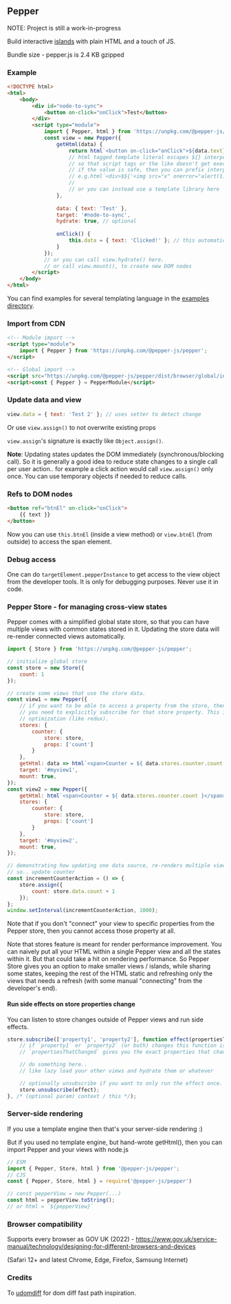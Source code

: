 ## Pepper

NOTE: Project is still a work-in-progress

Build interactive [islands](https://jasonformat.com/islands-architecture/) with plain HTML and a touch of JS.

Bundle size - pepper.js is 2.4 KB gzipped

### Example

```html
<!DOCTYPE html>
<html>
    <body>
        <div id="node-to-sync">
            <button on-click="onClick">Test</button>
        </div>
        <script type="module">
            import { Pepper, html } from 'https://unpkg.com/@pepper-js/pepper';
            const view = new Pepper({
                getHtml(data) {
                    return html`<button on-click="onClick">${data.text}</button>`;
                    // html tagged template literal escapes ${} interpolations and returns a string
                    // so that script tags or the like doesn't get executed.
                    // if the value is safe, then you can prefix interpolation by a $ sign,
                    // e.g.html`<div>$${'<img src="x" onerror="alert(1)">'}`.
                    //
                    // or you can instead use a template library here
                },
                
                data: { text: 'Test' },
                target: '#node-to-sync',
                hydrate: true, // optional
                
                onClick() {
                    this.data = { text: 'Clicked!' }; // this automatically updates the DOM
                }
            });
            // or you can call view.hydrate() here.
            // or call view.mount(), to create new DOM nodes
        </script>
    </body>
</html>
```

You can find examples for several templating language in the [examples directory](./examples).

### Import from CDN

```html
<!-- Module import -->
<script type="module">
    import { Pepper } from 'https://unpkg.com/@pepper-js/pepper';
</script>

<!-- Global import -->
<script src="https://unpkg.com/@pepper-js/pepper/dist/browser/global/index.min.js"></script>
<script>const { Pepper } = PepperModule</script>
```

### Update data and view

```js
view.data = { text: 'Test 2' }; // uses setter to detect change
```
Or use `view.assign()` to not overwrite existing props

`view.assign`'s signature is exactly like `Object.assign()`.

**Note**: Updating states updates the DOM immediately (synchronous/blocking call). So it is generally a good idea to reduce state changes to a single call per user action.. for example a click action would call `view.assign()` only once. You can use temporary objects if needed to reduce calls.

### Refs to DOM nodes

```html
<button ref="btnEl" on-click="onClick">
    {{ text }}
</button>
```

Now you can use `this.btnEl` (inside a view method) or `view.btnEl` (from outside) to access the span element.

### Debug access

One can do `targetElement.pepperInstance` to get access to the view object from the developer tools. It is only for
debugging purposes. Never use it in code.

### Pepper Store - for managing cross-view states

Pepper comes with a simplified global state store, so that you can have multiple views with common states stored in it. Updating the store data will re-render connected views automatically.

```js
import { Store } from 'https://unpkg.com/@pepper-js/pepper';

// initialize global store
const store = new Store({
    count: 1
});

// create some views that use the store data.
const view1 = new Pepper({
    // if you want to be able to access a property from the store, then
    // you need to explicitly subscribe for that store property. This is a performance
    // optimization (like redux).
    stores: {
        counter: {
            store: store,
            props: ['count']
        }
    },
    getHtml: data => html`<span>Counter = ${ data.stores.counter.count }</span>`,
    target: '#myview1',
    mount: true,
});
const view2 = new Pepper({
    getHtml: html`<span>Counter = ${ data.stores.counter.count }</span>`,
    stores: {
        counter: {
            store: store,
            props: ['count']
        }
    },
    target: '#myview2',
    mount: true,
});

// demonstrating how updating one data source, re-renders multiple views
// so.. update counter
const incrementCounterAction = () => {
    store.assign({
        count: store.data.count + 1
    });
};
window.setInterval(incrementCounterAction, 1000);
```

Note that if you don't "connect" your view to specific properties from the Pepper store, then you cannot access those property at all.

Note that stores feature is meant for render performance improvement. You can naively put all your HTML within a single Pepper view and all the states within it. But that could take a hit on rendering performance.
So Pepper Store gives you an option to make smaller views / islands, while sharing some states, keeping the rest of the HTML static and refreshing only the views that needs a refresh (with some manual "connecting" from the developer's end).

#### Run side effects on store properties change

You can listen to store changes outside of Pepper views and run side effects.

```js
store.subscribe(['property1', 'property2'], function effect(propertiesThatChanged) {
    // if `property1` or `property2` (or both) changes this function is invoked
    // `propertiesThatChanged` gives you the exact properties that changed (array of strings).

    // do something here..
    // like lazy load your other views and hydrate them or whatever

    // optionally unsubscribe if you want to only run the effect once.
    store.unsubscribe(effect);
}, /* (optional param) context / this */);
```

### Server-side rendering

If you use a template engine then that's your server-side rendering :)

But if you used no template engine, but hand-wrote getHtml(), then you can import Pepper and your views with node.js

```js
// ESM
import { Pepper, Store, html } from '@pepper-js/pepper';
// CJS
const { Pepper, Store, html } = require('@pepper-js/pepper')

// const pepperView = new Pepper(...)
const html = pepperView.toString();
// or html = `${pepperView}`
```

### Browser compatibility

Supports every browser as GOV UK (2022) - https://www.gov.uk/service-manual/technology/designing-for-different-browsers-and-devices

(Safari 12+ and latest Chrome, Edge, Firefox, Samsung Internet)

### Credits

To <a href="https://github.com/WebReflection/udomdiff">udomdiff</a> for dom diff fast path inspiration.